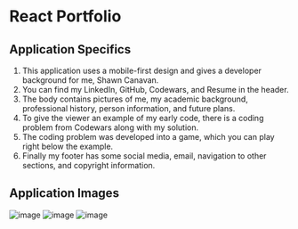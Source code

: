# React Portfolio

## Application Specifics

1. This application uses a mobile-first design and gives a developer background for me, Shawn Canavan. 
2. You can find my LinkedIn, GitHub, Codewars, and Resume in the header. 
3. The body contains pictures of me, my academic background, professional history, person information, and future plans. 
4. To give the viewer an example of my early code, there is a coding problem from Codewars along with my solution. 
5. The coding problem was developed into a game, which you can play right below the example. 
6. Finally my footer has some social media, email, navigation to other sections, and copyright information.



## Application Images 
![image](https://user-images.githubusercontent.com/105885313/203567421-5fb12753-bb02-4d41-9e49-f9c60e9be988.png)
![image](https://user-images.githubusercontent.com/105885313/203567511-1e9749fa-83b4-4791-9966-79812f6c0720.png)
![image](https://user-images.githubusercontent.com/105885313/203567577-fe5b772a-8397-4762-ada4-a929f58eb190.png)
